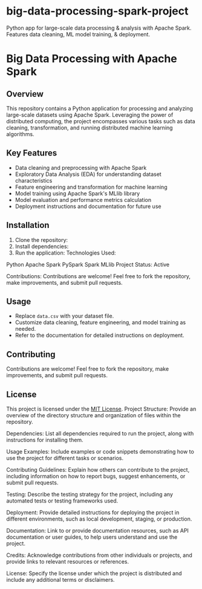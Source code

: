 # big-data-processing-spark-project
Python app for large-scale data processing &amp; analysis with Apache Spark. Features data cleaning, ML model training, &amp; deployment.
# Big Data Processing with Apache Spark

## Overview
This repository contains a Python application for processing and analyzing large-scale datasets using Apache Spark. Leveraging the power of distributed computing, the project encompasses various tasks such as data cleaning, transformation, and running distributed machine learning algorithms.

## Key Features
- Data cleaning and preprocessing with Apache Spark
- Exploratory Data Analysis (EDA) for understanding dataset characteristics
- Feature engineering and transformation for machine learning
- Model training using Apache Spark's MLlib library
- Model evaluation and performance metrics calculation
- Deployment instructions and documentation for future use

## Installation
1. Clone the repository:
2. Install dependencies:
3. Run the application:
Technologies Used:

Python
Apache Spark
PySpark
Spark MLlib
Project Status: Active

Contributions: Contributions are welcome! Feel free to fork the repository, make improvements, and submit pull requests.
## Usage
- Replace `data.csv` with your dataset file.
- Customize data cleaning, feature engineering, and model training as needed.
- Refer to the documentation for detailed instructions on deployment.

## Contributing
Contributions are welcome! Feel free to fork the repository, make improvements, and submit pull requests.

## License
This project is licensed under the [MIT License](LICENSE).
Project Structure: Provide an overview of the directory structure and organization of files within the repository.

Dependencies: List all dependencies required to run the project, along with instructions for installing them.

Usage Examples: Include examples or code snippets demonstrating how to use the project for different tasks or scenarios.

Contributing Guidelines: Explain how others can contribute to the project, including information on how to report bugs, suggest enhancements, or submit pull requests.

Testing: Describe the testing strategy for the project, including any automated tests or testing frameworks used.

Deployment: Provide detailed instructions for deploying the project in different environments, such as local development, staging, or production.

Documentation: Link to or provide documentation resources, such as API documentation or user guides, to help users understand and use the project.

Credits: Acknowledge contributions from other individuals or projects, and provide links to relevant resources or references.

License: Specify the license under which the project is distributed and include any additional terms or disclaimers.
